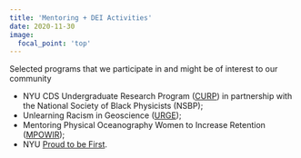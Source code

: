```yaml
---
title: 'Mentoring + DEI Activities'
date: 2020-11-30
image:
  focal_point: 'top'
---
```


Selected programs that we participate in and might be of interest to our community

- NYU CDS Undergraduate Research Program ([CURP](https://github.com/LaureZanna/starter-academic/new/master/content/project)) in partnership with the National Society of Black Physicists (NSBP);
- Unlearning Racism in Geoscience ([URGE](https://urgeoscience.org/));
- Mentoring Physical Oceanography Women to Increase Retention ([MPOWIR](http://mpowir.org/));
- NYU [Proud to be First](https://cas.nyu.edu/content/nyu-as/cas/proudtobefirst.html).

